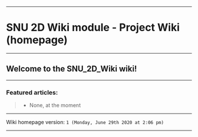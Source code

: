 
***

# SNU 2D Wiki module - Project Wiki (homepage)

***

## Welcome to the SNU_2D_Wiki wiki!

***

### Featured articles:

> * None, at the moment

***

Wiki homepage version: `1 (Monday, June 29th 2020 at 2:06 pm)`

***
